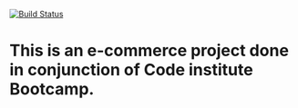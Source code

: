 [![Build Status](https://travis-ci.org/EliasOPrado/ci_ecommerce.svg?branch=master)](https://travis-ci.org/EliasOPrado/ci_ecommerce)

# This is an e-commerce project done in conjunction of Code institute Bootcamp.
